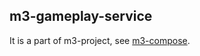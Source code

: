 ## m3-gameplay-service

It is a part of m3-project, see 
[m3-compose](https://github.com/a-f-larionov/m3-compose/blob/main/README.md).